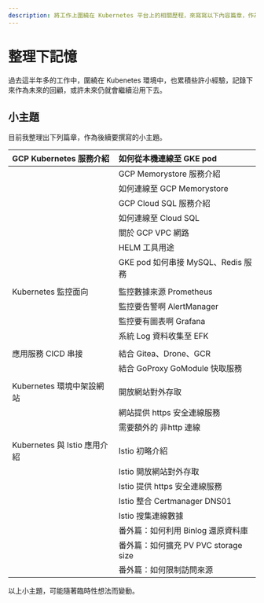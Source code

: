 ```yaml
---
description: 將工作上圍繞在 Kubernetes 平台上的相關歷程，來寫寫以下內容篇章，作為延續去年 KK8s 主題之後續的『實務記憶篇』。
---
```


# 整理下記憶

過去這半年多的工作中，圍繞在 Kubenetes 環境中，也累積些許小經驗，記錄下來作為未來的回顧，或許未來仍就會繼續沿用下去。

## 小主題

目前我整理出下列篇章，作為後續要撰寫的小主題。

| GCP Kubernetes 服務介紹 | 如何從本機連線至 GKE pod |
| :--- | :--- |
|  | GCP Memorystore 服務介紹 |
|  | 如何連線至 GCP Memorystore |
|  | GCP Cloud SQL 服務介紹 |
|  | 如何連線至 Cloud SQL |
|  | 關於 GCP VPC 網路 |
|  | HELM 工具用途 |
|  | GKE pod 如何串接 MySQL、Redis 服務 |
|  |  |
| Kubernetes 監控面向 | 監控數據來源 Prometheus |
|  | 監控要告警啊 AlertManager |
|  | 監控要有圖表啊 Grafana |
|  | 系統 Log 資料收集至 EFK |
|  |  |
| 應用服務 CICD 串接 | 結合 Gitea、Drone、GCR |
|  | 結合 GoProxy GoModule 快取服務 |
|  |  |
| Kubernetes 環境中架設網站 | 開放網站對外存取 |
|  | 網站提供 https 安全連線服務 |
|  | 需要額外的 非http 連線 |
|  |  |
| Kubernetes 與 Istio 應用介紹 | Istio 初略介紹 |
|  | Istio 開放網站對外存取 |
|  | Istio 提供 https 安全連線服務 |
|  | Istio 整合 Certmanager DNS01 |
|  | Istio 搜集連線數據 |
|  | 番外篇：如何利用 Binlog 還原資料庫 |
|  | 番外篇：如何擴充 PV PVC storage size |
|  | 番外篇：如何限制訪問來源 |

以上小主題，可能隨著臨時性想法而變動。

